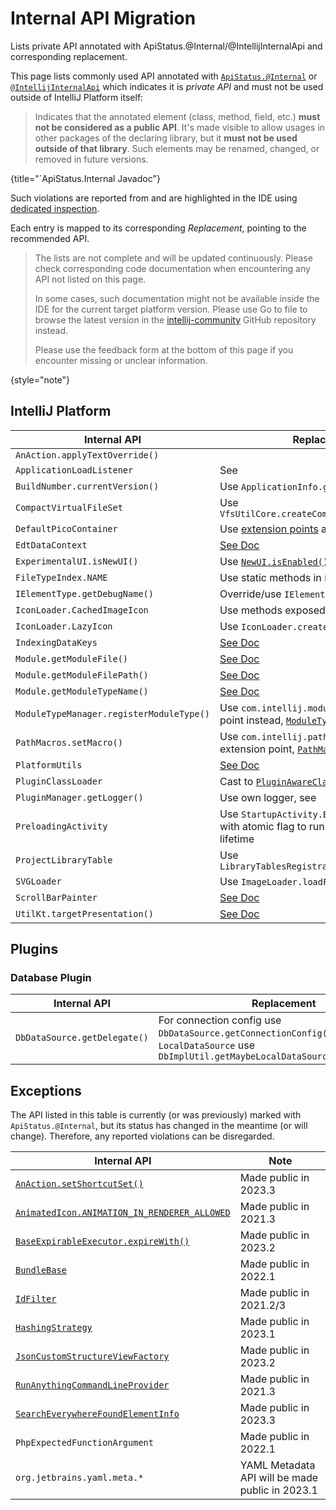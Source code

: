 <!-- Copyright 2000-2023 JetBrains s.r.o. and other contributors. Use of this source code is governed by the Apache 2.0 license that can be found in the LICENSE file. -->

# Internal API Migration

<link-summary>Lists private API annotated with ApiStatus.@Internal/@IntellijInternalApi and corresponding replacement.</link-summary>

This page lists commonly used API annotated with [`ApiStatus.@Internal`](%gh-java-annotations%/common/src/main/java/org/jetbrains/annotations/ApiStatus.java)
or [`@IntellijInternalApi`](%gh-ic%/platform/util/src/com/intellij/openapi/util/IntellijInternalApi.kt)
which indicates it is _private API_ and must not be used outside of IntelliJ Platform itself:

> Indicates that the annotated element (class, method, field, etc.) **must not be considered as a public API**. It's made visible to allow
> usages in other packages of the declaring library, but it **must not be used outside of that library**. Such elements
> may be renamed, changed, or removed in future versions.
>
{title="`ApiStatus.Internal Javadoc"}

Such violations are reported from [](verifying_plugin_compatibility.md#plugin-verifier) and are highlighted in the IDE using [dedicated inspection](verifying_plugin_compatibility.md#ide-support).

Each entry is mapped to its corresponding _Replacement_, pointing to the recommended API.

<snippet id="notComplete">

> The lists are not complete and will be updated continuously. Please check corresponding code documentation when encountering any API not listed on this page.
>
> In some cases, such documentation might not be available inside the IDE for the current target platform version. Please use <control>Go to file</control> to browse the latest version in the [intellij-community](https://github.com/jetbrains/intellij-community) GitHub repository instead.
>
> Please use the feedback form at the bottom of this page if you encounter missing or unclear information.
>
{style="note"}

</snippet>

## IntelliJ Platform

| Internal API                             | Replacement                                                                                                                                                                 |
|------------------------------------------|-----------------------------------------------------------------------------------------------------------------------------------------------------------------------------|
| `AnAction.applyTextOverride()`           | [](basic_action_system.md#setting-the-override-text-element)                                                                                                                |
| `ApplicationLoadListener`                | See [](plugin_components.md#application-startup)                                                                                                                            |
| `BuildNumber.currentVersion()`           | Use `ApplicationInfo.getBuild()`                                                                                                                                            |
| `CompactVirtualFileSet`                  | Use `VfsUtilCore.createCompactVirtualFileSet()`                                                                                                                             |
| `DefaultPicoContainer`                   | Use [extension points](plugin_extensions.md) and [services](plugin_services.md)                                                                                             |
| `EdtDataContext`                         | [See Doc](%gh-ic%/platform/platform-impl/src/com/intellij/openapi/actionSystem/impl/EdtDataContext.kt)                                                                      |
| `ExperimentalUI.isNewUI()`               | Use [`NewUI.isEnabled()`](%gh-ic%/platform/platform-api/src/com/intellij/ui/NewUI.java)                                                                                     |
| `FileTypeIndex.NAME`                     | Use static methods in `FileTypeIndex` directly                                                                                                                              |
| `IElementType.getDebugName()`            | Override/use `IElementType.toString()`                                                                                                                                      |
| `IconLoader.CachedImageIcon`             | Use methods exposed in `IconLoader`                                                                                                                                         |
| `IconLoader.LazyIcon`                    | Use `IconLoader.createLazy()`                                                                                                                                               |
| `IndexingDataKeys`                       | [See Doc](%gh-ic%/platform/core-impl/src/com/intellij/util/indexing/IndexingDataKeys.java)                                                                                  |
| `Module.getModuleFile()`                 | [See Doc](%gh-ic%/platform/core-api/src/com/intellij/openapi/module/Module.java)                                                                                            |
| `Module.getModuleFilePath()`             | [See Doc](%gh-ic%/platform/core-api/src/com/intellij/openapi/module/Module.java)                                                                                            |
| `Module.getModuleTypeName()`             | [See Doc](%gh-ic%/platform/core-api/src/com/intellij/openapi/module/Module.java)                                                                                            |
| `ModuleTypeManager.registerModuleType()` | Use `com.intellij.moduleType` extension point instead, [`ModuleType`](%gh-ic%/platform/lang-core/src/com/intellij/openapi/module/ModuleType.java)                           |
| `PathMacros.setMacro()`                  | Use `com.intellij.pathMacroContributor` extension point, [`PathMacroContributor`](%gh-ic%/platform/core-api/src/com/intellij/openapi/application/PathMacroContributor.java) |
| `PlatformUtils`                          | [See Doc](%gh-ic%/platform/core-api/src/com/intellij/util/PlatformUtils.java)                                                                                               |
| `PluginClassLoader`                      | Cast to [`PluginAwareClassLoader`](%gh-ic%/platform/extensions/src/com/intellij/ide/plugins/cl/PluginAwareClassLoader.java)                                                 |
| `PluginManager.getLogger()`              | Use own logger, see [](ide_infrastructure.md#logging)                                                                                                                       |
| `PreloadingActivity`                     | Use `StartupActivity.Background` ([docs](plugin_components.md#project-open)) with atomic flag to run only once during IDE lifetime                                          |
| `ProjectLibraryTable`                    | Use `LibraryTablesRegistrar.getLibraryTable()`                                                                                                                              |
| `SVGLoader`                              | Use `ImageLoader.loadFromResource()`                                                                                                                                        |
| `ScrollBarPainter`                       | [See Doc](%gh-ic%/platform/platform-api/src/com/intellij/ui/components/ScrollBarPainter.java)                                                                               |
| `UtilKt.targetPresentation()`            | [See Doc](%gh-ic%/platform/lang-impl/src/com/intellij/codeInsight/navigation/util.kt)                                                                                       |

## Plugins

### Database Plugin

| Internal API                 | Replacement                                                                                                                                   |
|------------------------------|-----------------------------------------------------------------------------------------------------------------------------------------------|
| `DbDataSource.getDelegate()` | For connection config use `DbDataSource.getConnectionConfig()`, for `LocalDataSource` use `DbImplUtil.getMaybeLocalDataSource(DasDataSource)` |

## Exceptions

The API listed in this table is currently (or was previously) marked with `ApiStatus.@Internal`, but its status has changed in the meantime (or will change).
Therefore, any reported violations can be disregarded.

| Internal API                                                                                                                                         | Note                                            |
|------------------------------------------------------------------------------------------------------------------------------------------------------|-------------------------------------------------|
| [`AnAction.setShortcutSet()`](%gh-ic%/platform/editor-ui-api/src/com/intellij/openapi/actionSystem/AnAction.java)                                    | Made public in 2023.3                           |
| [`AnimatedIcon.ANIMATION_IN_RENDERER_ALLOWED`](%gh-ic%/platform/ide-core/src/com/intellij/ui/AnimatedIcon.java)                                      | Made public in 2021.3                           |
| [`BaseExpirableExecutor.expireWith()`](%gh-ic%/platform/core-api/src/com/intellij/openapi/application/BaseExpirableExecutor.java)                    | Made public in 2023.2                           |
| [`BundleBase`](%gh-ic%/platform/util/src/com/intellij/BundleBase.kt)                                                                                 | Made public in 2022.1                           |
| [`IdFilter`](%gh-ic%/platform/indexing-api/src/com/intellij/util/indexing/IdFilter.java)                                                             | Made public in 2021.2/3                         |
| [`HashingStrategy`](%gh-ic%/platform/util/base/src/com/intellij/util/containers/HashingStrategy.java)                                                | Made public in 2023.1                           |
| [`JsonCustomStructureViewFactory`](%gh-ic%/json/src/com/intellij/json/structureView/JsonCustomStructureViewFactory.java)                             | Made public in 2023.2                           |
| [`RunAnythingCommandLineProvider`](%gh-ic%/platform/lang-impl/src/com/intellij/ide/actions/runAnything/activity/RunAnythingCommandLineProvider.kt)   | Made public in 2021.3                           |
| [`SearchEverywhereFoundElementInfo`](%gh-ic%/platform/lang-impl/src/com/intellij/ide/actions/searcheverywhere/SearchEverywhereFoundElementInfo.java) | Made public in 2023.3                           |
| `PhpExpectedFunctionArgument`                                                                                                                        | Made public in 2022.1                           |
| `org.jetbrains.yaml.meta.*`                                                                                                                          | YAML Metadata API will be made public in 2023.1 |

<include from="api_internal.md" element-id="notComplete"/>
